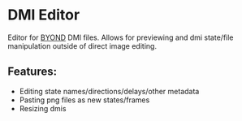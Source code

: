 # DMI Editor

Editor for [BYOND](https://www.byond.com/) DMI files. Allows for previewing and dmi state/file manipulation outside of direct image editing.

## Features:

-   Editing state names/directions/delays/other metadata
-   Pasting png files as new states/frames
-   Resizing dmis
